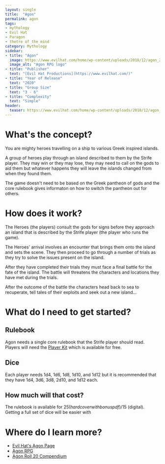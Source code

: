 ```yaml
---
layout: single
title:  "Agon"
permalink: agon
tags:
- mythology
- Evil Hat
- Paragon
- thetre of the mind
category: Mythology
sidebar:
- title: "Agon"
  image: https://www.evilhat.com/home/wp-content/uploads/2018/12/agon_2e_header.png
  image_alt: "Agon RPG logo"
- title: "Publisher"
  text: "[Evil Hat Productions](https://www.evilhat.com/)"
- title: "Year of Release"
  text: "2020"
- title: "Group Size"
  text: "3 - 6"
- title: "Complexity"
  text: "Simple"
header:
  teaser: https://www.evilhat.com/home/wp-content/uploads/2018/12/agon_2e_header.png
---
```


# What's the concept?

You are mighty heroes travelling on a ship to various Greek inspired islands. 

A group of heroes play through an island described to them by the Strife player. They may win or they may lose, they may need to call on the gods to aid them but whatever happens they will leave the islands changed from when they found them.

The game doesn't need to be based on the Greek pantheon of gods and the core rulebook gives informaton on how to switch the pantheon out for others. 

# How does it work?

The Heroes (the players) consult the gods for signs before they approach an island that is described by the Strife player (the player who runs the game). 

The Heroes' arrival involves an encounter that brings them onto the island and sets the scene. They then proceed to go through a number of trials as they try to solve the issues present on the island.

After they have completed their trials they must face a final battle for the fate of the island. The battle will threatens the characters and locations they have met during the trials.

After the outcome of the battle the characters head back to sea to recuperate, tell tales of their exploits and seek out a new island...

# What do I need to get started?

## Rulebook

Agon needs a single core rulebook that the Strife player should read. Players will need the [Player Kit](http://www.agon-rpg.com/agon_playerkit_03242020.pdf) which is available for free.

## Dice

Each player needs 1d4, 1d6, 1d8, 1d10, and 1d12 but it is recommended that they have 1d4, 3d6, 3d8, 2d10, and 1d12 each.

## How much will that cost?

The rulebook is available for $25 (hardcover with bonus pdf)/$15 (digital). Getting a full set of dice will be easier with 

# Where do I learn more?

* [Evil Hat's Agon Page](https://www.evilhat.com/home/agon/)
* [Agon RPG](http://www.agon-rpg.com/)
* [Agon Roll 20 Compendium](https://marketplace.roll20.net/browse/bundle/9982/agon-mythic-bundle)
